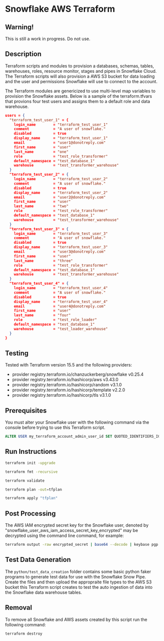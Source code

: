 # Snowflake AWS Terraform

## Warning!

This is still a work in progress. Do not use.

## Description

Terraform scripts and modules to provision a databases, schemas, tables, warehouses, roles, resource monitor, stages and pipes in Snowflake Cloud. The Terraform scripts will also provision a AWS S3 bucket for data loading and the user and permissions Snowflake will use to connect to the account. 

The Terraform modules are genericized to use multi-level map variables to provision the Snowflake assets. Below is a sample of the terraform.tfvars that provions four test users and assigns them to a default role and data warehouse.

```json
users = {
  "terraform_test_user_1" = {
    login_name        = "terraform_test_user_1"
    comment           = "A user of snowflake."
    disabled          = true
    display_name      = "terraform_test_user_1"
    email             = "user1@donotreply.com"
    first_name        = "user"
    last_name         = "one"
    role              = "test_role_transformer"
    default_namespace = "test_database_1"
    warehouse         = "test_transformer_warehouse"
  }
  "terraform_test_user_2" = {
    login_name        = "terraform_test_user_2"
    comment           = "A user of snowflake."
    disabled          = true
    display_name      = "terraform_test_user_2"
    email             = "user2@donotreply.com"
    first_name        = "user"
    last_name         = "two"
    role              = "test_role_transformer"
    default_namespace = "test_database_1"
    warehouse         = "test_transformer_warehouse"
  }
  "terraform_test_user_3" = {
    login_name        = "terraform_test_user_3"
    comment           = "A user of snowflake."
    disabled          = true
    display_name      = "terraform_test_user_3"
    email             = "user3@donotreply.com"
    first_name        = "user"
    last_name         = "three"
    role              = "test_role_transformer"
    default_namespace = "test_database_1"
    warehouse         = "test_transformer_warehouse"
  }
  "terraform_test_user_4" = {
    login_name        = "terraform_test_user_4"
    comment           = "A user of snowflake."
    disabled          = true
    display_name      = "terraform_test_user_4"
    email             = "user4@donotreply.com"
    first_name        = "user"
    last_name         = "four"
    role              = "test_role_loader"
    default_namespace = "test_database_1"
    warehouse         = "test_loader_warehouse"
  }
}
```



## Testing

Tested with Terraform version 15.5 and the following providers:

+ provider registry.terraform.io/chanzuckerberg/snowflake v0.25.4
+ provider registry.terraform.io/hashicorp/aws v3.43.0
+ provider registry.terraform.io/hashicorp/random v3.1.0
+ provider registry.terraform.io/hashicorp/template v2.2.0
+ provider registry.terraform.io/hashicorp/tls v3.1.0

## Prerequisites

You must alter your Snowflake user with the following command via the console before trying to use this Terraform script.

```sql
ALTER USER my_terraform_account_admin_user_id SET QUOTED_IDENTIFIERS_IGNORE_CASE = true;
```

## Run Instructions

```bash
terraform init -upgrade

terraform fmt -recursive

terraform validate

terraform plan -out=tfplan

terraform apply "tfplan"
```

## Post Processing

The AWS IAM encrypted secret key for the Snowflake user, denoted by "snowflake_user_aws_iam_access_secret_key_encrypted" may be decrypted using the command line command, for example:

```bash
terraform output -raw encrypted_secret | base64 --decode | keybase pgp decrypt
```

## Test Data Generation

The `python/test_data_creation` folder contains some basic python faker programs to generate test data for use with the Snowflake Snow Pipe. Create the files and then upload the appropraite file types to the AWS S3 bucket this Terraform script creates to test the auto ingestion of data into the Snowflake data warehouse tables.

## Removal

To remove all Snowflake and AWS assets created by this script run the following command:

```bash
terraform destroy
```

